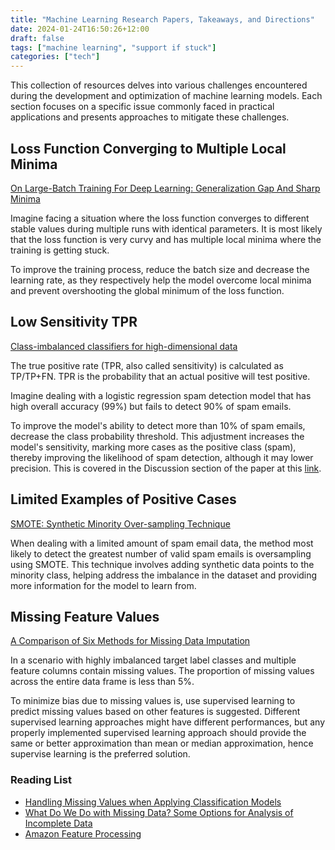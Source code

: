 ```yaml
---
title: "Machine Learning Research Papers, Takeaways, and Directions"
date: 2024-01-24T16:50:26+12:00
draft: false
tags: ["machine learning", "support if stuck"]
categories: ["tech"]
---
```


This collection of resources delves into various challenges encountered during the development and optimization of machine learning models. Each section focuses on a specific issue commonly faced in practical applications and presents approaches to mitigate these challenges.

<!--more-->

## Loss Function Converging to Multiple Local Minima

[On Large-Batch Training For Deep Learning: Generalization Gap And Sharp Minima](https://arxiv.org/pdf/1609.04836.pdf)

Imagine facing a situation where the loss function converges to different stable values during multiple runs with identical parameters. It is most likely that the loss function is very curvy and has multiple local minima where the training is getting stuck.

To improve the training process, reduce the batch size and decrease the learning rate, as they respectively help the model overcome local minima and prevent overshooting the global minimum of the loss function.

## Low Sensitivity TPR

[Class-imbalanced classifiers for high-dimensional data](https://academic.oup.com/bib/article/14/1/13/304457?login=true)

The true positive rate (TPR, also called sensitivity) is calculated as TP/TP+FN. TPR is the probability that an actual positive will test positive. 

Imagine dealing with a logistic regression spam detection model that has high overall accuracy (99%) but fails to detect 90% of spam emails.

To improve the model's ability to detect more than 10% of spam emails, decrease the class probability threshold. This adjustment increases the model's sensitivity, marking more cases as the positive class (spam), thereby improving the likelihood of spam detection, although it may lower precision. This is covered in the Discussion section of the paper at this [link](https://academic.oup.com/bib/article/14/1/13/304457?login=true).

## Limited Examples of Positive Cases

[SMOTE: Synthetic Minority Over-sampling Technique](https://www.jair.org/index.php/jair/article/view/10302)

When dealing with a limited amount of spam email data, the method most likely to detect the greatest number of valid spam emails is oversampling using SMOTE. This technique involves adding synthetic data points to the minority class, helping address the imbalance in the dataset and providing more information for the model to learn from.

## Missing Feature Values

[A Comparison of Six Methods for Missing Data Imputation](https://www.omicsonline.org/open-access/a-comparison-of-six-methods-for-missing-data-imputation-2155-6180-1000224.php?aid=54590)

In a scenario with highly imbalanced target label classes and multiple feature columns contain missing values. The proportion of missing values across the entire data frame is less than 5%.

To minimize bias due to missing values is, use supervised learning to predict missing values based on other features is suggested. Different supervised learning approaches might have different performances, but any properly implemented supervised learning approach should provide the same or better approximation than mean or median approximation, hence supervise learning is the preferred solution. 

### Reading List
- [Handling Missing Values when Applying Classification Models](https://jmlr.csail.mit.edu/papers/volume8/saar-tsechansky07a/saar-tsechansky07a.pdf)
- [What Do We Do with Missing Data? Some Options for Analysis of Incomplete Data](https://www.annualreviews.org/doi/10.1146/annurev.publhealth.25.102802.124410)
- [Amazon Feature Processing](https://docs.aws.amazon.com/machine-learning/latest/dg/feature-processing.html)